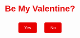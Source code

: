 <!DOCTYPE html>
<html lang="en">
<head>
<meta charset="UTF-8">
<meta name="viewport" content="width=device-width, initial-scale=1.0">
<title>Be My Valentine</title>
<style>
  body {
    font-family: Arial, sans-serif;
    text-align: center;
    margin: 50px;
  }
  h1 {
    color: #e60000;
  }
  button {
    background-color: #e70000;
    color: white;
    padding: 10px 20px;
    border: none;
    border-radius: 5px;
    cursor: pointer;
    margin: 10px;
  }
  button:hover {
    background-color: #cc0000;
  }
  #cat-gif {
    max-width: 300px;
    display: none;
  }
</style>
</head>
<body>
<h1>Be My Valentine?</h1>
<button onclick="sayYes()">Yes</button>
<button onclick="sayNo()">No</button>
<p id="message"></p>
<div id="cat-gif">
  <img src="https://media.giphy.com/media/vFKqnCdLPNOKc/giphy.gif" alt="Cute cat begging">
</div>
<script>
  var options = [
    "Will you be my valentine?",
    "Can we spend the day eating chocolate?",
    "How about a romantic dinner?",
    "Shall we watch a cheesy romantic movie?",
    "Wanna dance like nobody's watching?",
    "Would you accept this virtual bouquet of flowers?",
    "How about we play some love songs and serenade each other?",
    "Shall we exchange cheesy Valentine's Day cards?"
  ];

  var message = document.getElementById("message");
  var catGif = document.getElementById("cat-gif");

  function presentOption() {
    var index = Math.floor(Math.random() * options.length);
    message.innerHTML = options[index];
  }

  function sayYes() {
    message.innerHTML = "ingel chi mnihshude kk";
    var optionsHtml = `
      <button onclick="playChess()">Can we play chess together sitting in front of each other <3</button>
      <button onclick="hugUntilSleep()">Let me hug you until we'll fall asleep</button>
      <button onclick="singASong()">Hoyulangn songchoy kkk</button>
    `;
    message.insertAdjacentHTML('beforeend', optionsHtml);
  }

  function sayNo() {
    catGif.style.display = "block";
    message.innerHTML = "mayglad bailgu tiim geech";
    setTimeout(presentOption, 3000); // Change option after 5 seconds
  }

  function playChess() {
    message.innerHTML = "Great choice! Let's play chess and have a romantic time together.";
  }

  function hugUntilSleep() {
    message.innerHTML = "ur mine now fr fr";
  }

  function singASong() {
    message.innerHTML = "unsyoo";
  }
</script>
</body>
</html>

